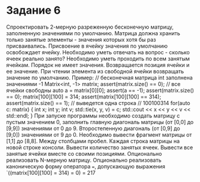 # Задание 6

Спроектировать 2-мерную разреженную бесконечную матрицу, заполненную значениями по 
умолчанию. Матрица должна хранить только занятые элементы - значения которых хотя бы раз 
присваивались. Присвоение в ячейку значения по умолчанию освобождает ячейку.
Необходимо уметь отвечать на вопрос - сколько ячеек реально занято?
Необходимо уметь проходить по всем занятым ячейкам. Порядок не имеет значения. Возвращается 
позиция ячейки и ее значение.
При чтении элемента из свободной ячейки возвращать значение по умолчанию.
Пример:
 // бесконечная матрица int заполнена значениями -1
 Matrix<int, -1> matrix;
 assert(matrix.size() == 0); // все ячейки свободны
 auto a = matrix[0][0];
 assert(a == -1);
 assert(matrix.size() == 0);
 matrix[100][100] = 314;
 assert(matrix[100][100] == 314);
 assert(matrix.size() == 1);
 // выведется одна строка
 // 100100314
 for(auto c: matrix)
 {
 int x;
 int y;
 int v;
 std::tie(x, y, v) = c;
 std::cout << x << y << v << std::endl;
 }
При запуске программы необходимо создать матрицу с пустым значением 0, заполнить главную 
диагональ матрицы (от [0,0] до [9,9]) значениями от 0 до 9.
Второстепенную диагональ (от [0,9] до [9,0]) значениями от 9 до 0.
Необходимо вывести фрагмент матрицы от [1,1] до [8,8]. Между столбцами пробел. Каждая строка 
матрицы на новой строке консоли.
Вывести количество занятых ячеек.
Вывести все занятые ячейки вместе со своими позициями.
Опционально реализовать N-мерную матрицу.
Опционально реализовать каноническую форму оператора `=`, допускающую выражения 
`((matrix[100][100] = 314) = 0) = 217
